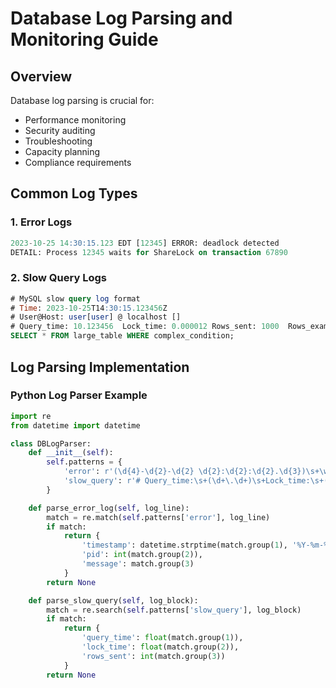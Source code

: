 # Database Log Parsing and Monitoring Guide

## Overview
Database log parsing is crucial for:
- Performance monitoring
- Security auditing
- Troubleshooting
- Capacity planning
- Compliance requirements

## Common Log Types

### 1. Error Logs
```sql
2023-10-25 14:30:15.123 EDT [12345] ERROR: deadlock detected
DETAIL: Process 12345 waits for ShareLock on transaction 67890
```

### 2. Slow Query Logs
```sql
# MySQL slow query log format
# Time: 2023-10-25T14:30:15.123456Z
# User@Host: user[user] @ localhost []
# Query_time: 10.123456  Lock_time: 0.000012 Rows_sent: 1000  Rows_examined: 1000000
SELECT * FROM large_table WHERE complex_condition;
```

## Log Parsing Implementation

### Python Log Parser Example
````python
import re
from datetime import datetime

class DBLogParser:
    def __init__(self):
        self.patterns = {
            'error': r'(\d{4}-\d{2}-\d{2} \d{2}:\d{2}:\d{2}.\d{3})\s+\w+\s+\[(\d+)\]\s+ERROR:\s+(.+)',
            'slow_query': r'# Query_time:\s+(\d+\.\d+)\s+Lock_time:\s+(\d+\.\d+)\s+Rows_sent:\s+(\d+)'
        }

    def parse_error_log(self, log_line):
        match = re.match(self.patterns['error'], log_line)
        if match:
            return {
                'timestamp': datetime.strptime(match.group(1), '%Y-%m-%d %H:%M:%S.%f'),
                'pid': int(match.group(2)),
                'message': match.group(3)
            }
        return None

    def parse_slow_query(self, log_block):
        match = re.search(self.patterns['slow_query'], log_block)
        if match:
            return {
                'query_time': float(match.group(1)),
                'lock_time': float(match.group(2)),
                'rows_sent': int(match.group(3))
            }
        return None